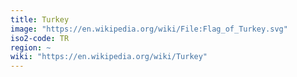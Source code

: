 ```yaml
---
title: Turkey
image: "https://en.wikipedia.org/wiki/File:Flag_of_Turkey.svg"
iso2-code: TR
region: ~
wiki: "https://en.wikipedia.org/wiki/Turkey"
---
```


